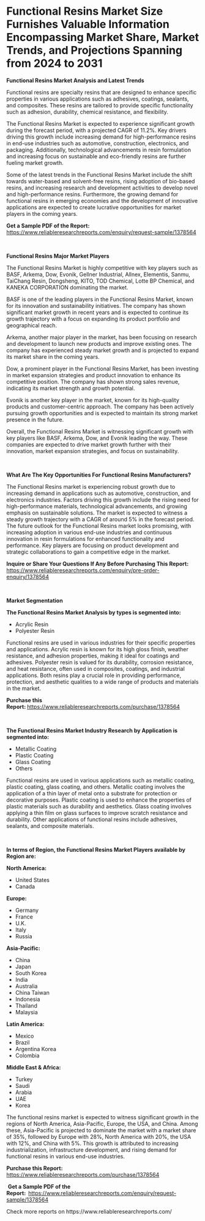 <p><h1>Functional Resins Market Size Furnishes Valuable Information Encompassing Market Share, Market Trends, and Projections Spanning from 2024 to 2031</h1></p><p><strong>Functional Resins Market Analysis and Latest Trends</strong></p>
<p><p>Functional resins are specialty resins that are designed to enhance specific properties in various applications such as adhesives, coatings, sealants, and composites. These resins are tailored to provide specific functionality such as adhesion, durability, chemical resistance, and flexibility.</p><p>The Functional Resins Market is expected to experience significant growth during the forecast period, with a projected CAGR of 11.2%. Key drivers driving this growth include increasing demand for high-performance resins in end-use industries such as automotive, construction, electronics, and packaging. Additionally, technological advancements in resin formulation and increasing focus on sustainable and eco-friendly resins are further fueling market growth.</p><p>Some of the latest trends in the Functional Resins Market include the shift towards water-based and solvent-free resins, rising adoption of bio-based resins, and increasing research and development activities to develop novel and high-performance resins. Furthermore, the growing demand for functional resins in emerging economies and the development of innovative applications are expected to create lucrative opportunities for market players in the coming years.</p></p>
<p><strong>Get a Sample PDF of the Report:&nbsp;</strong> <a href="https://www.reliableresearchreports.com/enquiry/request-sample/1378564">https://www.reliableresearchreports.com/enquiry/request-sample/1378564</a></p>
<p>&nbsp;</p>
<p><strong>Functional Resins Major Market Players</strong></p>
<p><p>The Functional Resins Market is highly competitive with key players such as BASF, Arkema, Dow, Evonik, Gellner Industrial, Allnex, Elementis, Sanmu, TaiChang Resin, Dongsheng, KITO, TOD Chemical, Lotte BP Chemical, and KANEKA CORPORATION dominating the market. </p><p>BASF is one of the leading players in the Functional Resins Market, known for its innovation and sustainability initiatives. The company has shown significant market growth in recent years and is expected to continue its growth trajectory with a focus on expanding its product portfolio and geographical reach. </p><p>Arkema, another major player in the market, has been focusing on research and development to launch new products and improve existing ones. The company has experienced steady market growth and is projected to expand its market share in the coming years.</p><p>Dow, a prominent player in the Functional Resins Market, has been investing in market expansion strategies and product innovation to enhance its competitive position. The company has shown strong sales revenue, indicating its market strength and growth potential.</p><p>Evonik is another key player in the market, known for its high-quality products and customer-centric approach. The company has been actively pursuing growth opportunities and is expected to maintain its strong market presence in the future.</p><p>Overall, the Functional Resins Market is witnessing significant growth with key players like BASF, Arkema, Dow, and Evonik leading the way. These companies are expected to drive market growth further with their innovation, market expansion strategies, and focus on sustainability.</p></p>
<p>&nbsp;</p>
<p><strong>What Are The Key Opportunities For Functional Resins Manufacturers?</strong></p>
<p><p>The Functional Resins market is experiencing robust growth due to increasing demand in applications such as automotive, construction, and electronics industries. Factors driving this growth include the rising need for high-performance materials, technological advancements, and growing emphasis on sustainable solutions. The market is expected to witness a steady growth trajectory with a CAGR of around 5% in the forecast period. The future outlook for the Functional Resins market looks promising, with increasing adoption in various end-use industries and continuous innovation in resin formulations for enhanced functionality and performance. Key players are focusing on product development and strategic collaborations to gain a competitive edge in the market.</p></p>
<p><strong>Inquire or Share Your Questions If Any Before Purchasing This Report:</strong> <a href="https://www.reliableresearchreports.com/enquiry/pre-order-enquiry/1378564">https://www.reliableresearchreports.com/enquiry/pre-order-enquiry/1378564</a></p>
<p>&nbsp;</p>
<p><strong>Market Segmentation</strong></p>
<p><strong>The Functional Resins Market Analysis by types is segmented into:</strong></p>
<p><ul><li>Acrylic Resin</li><li>Polyester Resin</li></ul></p>
<p><p>Functional resins are used in various industries for their specific properties and applications. Acrylic resin is known for its high gloss finish, weather resistance, and adhesion properties, making it ideal for coatings and adhesives. Polyester resin is valued for its durability, corrosion resistance, and heat resistance, often used in composites, coatings, and industrial applications. Both resins play a crucial role in providing performance, protection, and aesthetic qualities to a wide range of products and materials in the market.</p></p>
<p><strong>Purchase this Report:&nbsp;</strong><a href="https://www.reliableresearchreports.com/purchase/1378564">https://www.reliableresearchreports.com/purchase/1378564</a></p>
<p>&nbsp;</p>
<p><strong>The Functional Resins Market Industry Research by Application is segmented into:</strong></p>
<p><ul><li>Metallic Coating</li><li>Plastic Coating</li><li>Glass Coating</li><li>Others</li></ul></p>
<p><p>Functional resins are used in various applications such as metallic coating, plastic coating, glass coating, and others. Metallic coating involves the application of a thin layer of metal onto a substrate for protection or decorative purposes. Plastic coating is used to enhance the properties of plastic materials such as durability and aesthetics. Glass coating involves applying a thin film on glass surfaces to improve scratch resistance and durability. Other applications of functional resins include adhesives, sealants, and composite materials.</p></p>
<p>&nbsp;</p>
<p><strong>In terms of Region, the Functional Resins Market Players available by Region are:</strong></p>
<p>
    <p> <strong> North America: </strong>
        <ul>
            <li>United States</li>
            <li>Canada</li>
        </ul>
        </p> 
    <p> <strong> Europe: </strong>
        <ul>
            <li>Germany</li>
            <li>France</li>
            <li>U.K.</li>
            <li>Italy</li>
            <li>Russia</li>
        </ul>
        </p> 
    <p> <strong> Asia-Pacific: </strong>
        <ul>
            <li>China</li>
            <li>Japan</li>
            <li>South Korea</li>
            <li>India</li>
            <li>Australia</li>
            <li>China Taiwan</li>
            <li>Indonesia</li>
            <li>Thailand</li>
            <li>Malaysia</li>
        </ul>
        </p> 
    <p> <strong> Latin America: </strong>
        <ul>
            <li>Mexico</li>
            <li>Brazil</li>
            <li>Argentina Korea</li>
            <li>Colombia</li>
        </ul>
        </p> 
    <p> <strong> Middle East & Africa: </strong>
        <ul>
            <li>Turkey</li>
            <li>Saudi</li>
            <li>Arabia</li>
            <li>UAE</li>
            <li>Korea</li>
        </ul>
    </p>
    </p>
<p><p>The functional resins market is expected to witness significant growth in the regions of North America, Asia-Pacific, Europe, the USA, and China. Among these, Asia-Pacific is projected to dominate the market with a market share of 35%, followed by Europe with 28%, North America with 20%, the USA with 12%, and China with 5%. This growth is attributed to increasing industrialization, infrastructure development, and rising demand for functional resins in various end-use industries.</p></p>
<p><strong>Purchase this Report: </strong><a href="https://www.reliableresearchreports.com/purchase/1378564">https://www.reliableresearchreports.com/purchase/1378564</a></p>
<p>&nbsp;<strong>Get a Sample PDF of the Report:&nbsp;&nbsp;</strong><a href="https://www.reliableresearchreports.com/enquiry/request-sample/1378564">https://www.reliableresearchreports.com/enquiry/request-sample/1378564</a></p>
<p><strong></strong></p>
<p>Check more reports on https://www.reliableresearchreports.com/</p>
